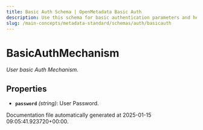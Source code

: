 ```yaml
---
title: Basic Auth Schema | OpenMetadata Basic Auth
description: Use this schema for basic authentication parameters and headers.
slug: /main-concepts/metadata-standard/schemas/auth/basicauth
---
```


# BasicAuthMechanism

*User basic Auth Mechanism.*

## Properties

- **`password`** *(string)*: User Password.


Documentation file automatically generated at 2025-01-15 09:05:41.923720+00:00.
